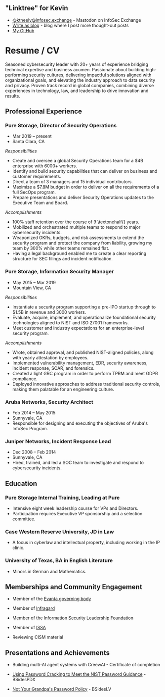 

## "Linktree" for Kevin
- [@ktneely@infosec.exchange](https://infosec.exchange/ktneely) - Mastodon on InfoSec Exchange
- [Write.as blog](https://infosec.press/ktneely) - blog where I post more thought-out posts
- [My GitHub](https://github.com/ktneely) 


# Resume / CV


Seasoned cybersecurity leader with 20+ years of experience bridging technical expertise and business acumen. Passionate about building high-performing security cultures, delivering impactful solutions aligned with organizational goals, and elevating the industry approach to data security and privacy. Proven track record in global companies, combining diverse experiences in technology, law, and leadership to drive innovation and results.

## Professional Experience

### Pure Storage, Director of Security Operations

- Mar 2019 – present
- Santa Clara, CA
 
*Responsibilities*
- Create and oversee a global Security Operations team for a \$4B enterprise with 6000+ workers.
- Identify and build security capabilities that can deliver on business and customer requirements.
- Direct a team of 3 managers and 15 individual contributors.
- Maximize a \$7.8M budget in order to deliver on all the requirements of a full SecOps program.
- Prepare presentations and deliver Security Operations updates to the Executive Team and Board.
 
*Accomplishments*
- 100% staff retention over the course of 9 \textonehalf{} years.
- Mobilized and orchestrated multiple teams to respond to major cybersecurity incidents.
- Weaponized OKRs, budgets, and risk assessments to extend the security program and protect the company from liability, growing my team by 300% while other teams remained flat.
- Having a legal background enabled me to create a clear reporting structure for SEC filings and incident notification.

### Pure Storage, Information Security Manager

- May 2015 – Mar 2019
- Mountain View, CA
 
*Responsibilities*
- Instantiate a security program supporting a pre-IPO startup through to \$1.5B in revenue and 3000 workers.
- Evaluate, acquire, implement, and operationalize foundational security technologies aligned to NIST and ISO 27001 frameworks.
- Meet customer and industry expectations for an enterprise-level security program.
 
*Accomplishments*
- Wrote, obtained approval, and published NIST-aligned policies, along with yearly attestation by employees.
- Implemented vulnerability management, EDR, security awareness, incident response, SOAR, and forensics.
- Created a light GRC program in order to perform TPRM and meet GDPR compliance.
- Deployed innovative approaches to address traditional security controls, making them palatable for an engineering culture.

### Aruba Networks, Security Architect

- Feb 2014 – May 2015
- Sunnyvale, CA
- Responsible for designing and executing the objectives of Aruba's InfoSec Program.

### Juniper Networks, Incident Response Lead

- Dec 2008 – Feb 2014
- Sunnyvale, CA
- Hired, trained, and led a SOC team to investigate and respond to cybersecurity incidents.

## Education

### Pure Storage Internal Training, Leading at Pure

- Intensive eight week leadership course for VPs and Directors.
- Participation requires Executive VP sponsorship and a selection committee.

### Case Western Reserve University, JD in Law

- A focus in cyberlaw and intellectual property, including working in the IP clinic.

### University of Texas, BA in English Literature

- Minors in German and Mathematics.

## Memberships and Community Engagement

- Member of the [Evanta governing body](https://www.evanta.com/ciso/san-francisco)

- Member of [Infragard](https://www.infragard.org/)

- Member of the [Information Security Leadership Foundation](https://www.islf.foundation/)

- Member of [ISSA](https://www.issa.org)

- Reviewing CISM material

## Presentations and Achievements

- Building multi-AI agent systems with CreewAI - Certificate of completion

- [Using Password Cracking to Meet the NIST Password Guidance](https://www.youtube.com/watch?v=S6Fs0s23DqQ) - BSidesPDX

- [Not Your Grandpa's Password Policy](https://www.youtube.com/watch?v=DJ3l6ByvP2I) - BSidesLV
